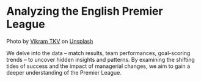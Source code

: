 # Analyzing the English Premier League

Photo by <a href="https://unsplash.com/@vikramtkv?utm_content=creditCopyText&utm_medium=referral&utm_source=unsplash">Vikram TKV</a> on <a href="https://unsplash.com/photos/three-white-and-black-soccer-balls-on-field-JO19K0HDDXI?utm_content=creditCopyText&utm_medium=referral&utm_source=unsplash">Unsplash</a>
  
We delve into the data – match results, team performances, goal-scoring trends – to uncover hidden insights and patterns. By examining the shifting tides of success and the impact of managerial changes, we aim to gain a deeper understanding of the Premier League.
